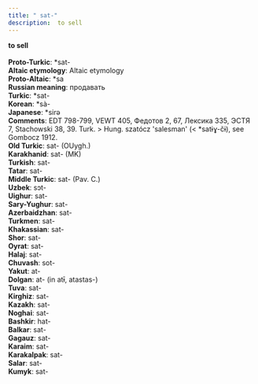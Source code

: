 ```yaml
---
title: " sat-"
description:  to sell
---
```

<strong> to sell</strong><br><br>
<strong>Proto-Turkic</strong>:  *sat-<br>
<strong>Altaic etymology</strong>:  Altaic etymology<br>
<strong> Proto-Altaic</strong>:  *sa<br>
<strong>Russian meaning</strong>:  продавать<br>
<strong>Turkic</strong>:  *sat-<br>
<strong>Korean</strong>:  *sà-<br>
<strong>Japanese</strong>:  *sirǝ<br>
<strong>Comments</strong>:  EDT 798-799, VEWT 405, Федотов 2, 67, Лексика 335, ЭСТЯ 7, Stachowski 38, 39. Turk. > Hung. szatócz 'salesman' (< *satɨɣ-čɨ), see Gombocz 1912.<br>
<strong>Old Turkic</strong>:  sat- (OUygh.)<br>
<strong>Karakhanid</strong>:  sat- (MK)<br>
<strong>Turkish</strong>:  sat-<br>
<strong>Tatar</strong>:  sat-<br>
<strong>Middle Turkic</strong>:  sat- (Pav. C.)<br>
<strong>Uzbek</strong>:  sɔt-<br>
<strong>Uighur</strong>:  sat-<br>
<strong>Sary-Yughur</strong>:  sat-<br>
<strong>Azerbaidzhan</strong>:  sat-<br>
<strong>Turkmen</strong>:  sat-<br>
<strong>Khakassian</strong>:  sat-<br>
<strong>Shor</strong>:  sat-<br>
<strong>Oyrat</strong>:  sat-<br>
<strong>Halaj</strong>:  sat-<br>
<strong>Chuvash</strong>:  sot-<br>
<strong>Yakut</strong>:  at-<br>
<strong>Dolgan</strong>:  at- (in atɨ̄, atastas-)<br>
<strong>Tuva</strong>:  sat-<br>
<strong>Kirghiz</strong>:  sat-<br>
<strong>Kazakh</strong>:  sat-<br>
<strong>Noghai</strong>:  sat-<br>
<strong>Bashkir</strong>:  hat-<br>
<strong>Balkar</strong>:  sat-<br>
<strong>Gagauz</strong>:  sat-<br>
<strong>Karaim</strong>:  sat-<br>
<strong>Karakalpak</strong>:  sat-<br>
<strong>Salar</strong>:  sat-<br>
<strong>Kumyk</strong>:  sat-<br>


